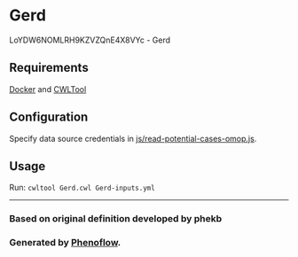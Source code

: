 # Gerd

LoYDW6NOMLRH9KZVZQnE4X8VYc - Gerd

## Requirements

[Docker](https://docs.docker.com/install/) and [CWLTool](https://github.com/common-workflow-language/cwltool#install)

## Configuration

Specify data source credentials in [js/read-potential-cases-omop.js](js/read-potential-cases-omop.js).

## Usage

Run: `cwltool Gerd.cwl Gerd-inputs.yml`

***

### Based on original definition developed by phekb
### Generated by [Phenoflow](https://kclhi.org/phenoflow).
